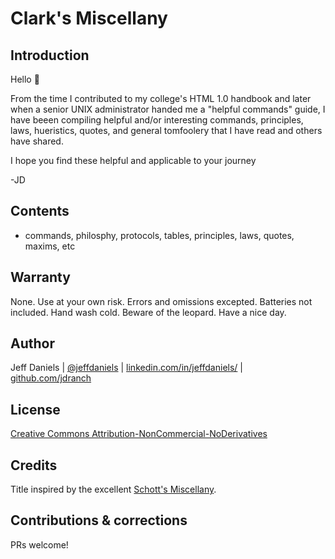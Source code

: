 # Clark's Miscellany

## Introduction
Hello 👋 

From the time I contributed to my college's HTML 1.0 handbook and later when a senior UNIX administrator handed me a "helpful commands" guide, I have beeen compiling helpful and/or interesting commands, principles, laws, hueristics, quotes, and general tomfoolery that I have read and others have shared.

I hope you find these helpful and applicable to your journey

-JD

## Contents

- commands, philosphy, protocols, tables, principles, laws, quotes, maxims, etc 

## Warranty
None. Use at your own risk. Errors and omissions excepted. Batteries not
included. Hand wash cold. Beware of the leopard. Have a nice day.

## Author
Jeff Daniels | [@jeffdaniels](https://twitter.com/jeffdaniels) | [linkedin.com/in/jeffdaniels/](https://linkedin.com/in/jeffdaniels/) | [github.com/jdranch](https://github.com/jdranch)

## License
[Creative Commons Attribution-NonCommercial-NoDerivatives](LICENSE.txt)

## Credits
Title inspired by the excellent [Schott's Miscellany](https://en.wikipedia.org/wiki/Schott%27s_Miscellany).

## Contributions & corrections
PRs welcome!
